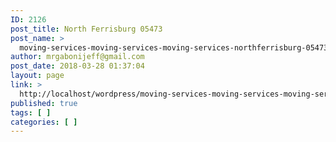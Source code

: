 ```yaml
---
ID: 2126
post_title: North Ferrisburg 05473
post_name: >
  moving-services-moving-services-moving-services-northferrisburg-05473
author: mrgabonijeff@gmail.com
post_date: 2018-03-28 01:37:04
layout: page
link: >
  http://localhost/wordpress/moving-services-moving-services-moving-services-northferrisburg-05473/
published: true
tags: [ ]
categories: [ ]
---
```

